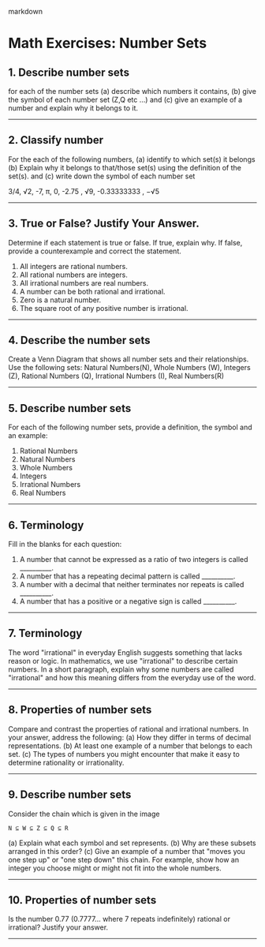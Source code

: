 markdown
# Math Exercises: Number Sets

## 1. Describe number sets 

for each of the number sets (a) describe which numbers it contains, (b) give the symbol of each number set (Z,Q etc ...) and (c) give an example of a number and explain why it belongs to it. 

---

## 2. Classify number 

For the each of the following numbers, (a) identify to which set(s) it belongs (b) Explain why it belongs to that/those set(s) using the definition of the set(s). and (c) write down the symbol of each number set 

3/4, √2, -7, π, 0, -2.75 , √9, -0.33333333 , −√5

---

## 3. True or False? Justify Your Answer.

Determine if each statement is true or false. If true, explain why. If false, provide a counterexample and correct the statement.

1. All integers are rational numbers.  
2. All rational numbers are integers.  
3. All irrational numbers are real numbers.  
4. A number can be both rational and irrational.  
5. Zero is a natural number.  
6. The square root of any positive number is irrational.

---
## 4. Describe the number sets 

Create a Venn Diagram that shows all number sets and their relationships. Use the following sets: Natural Numbers(N), Whole Numbers (W), Integers (Z), Rational Numbers (Q), Irrational Numbers (I), Real Numbers(R)

---

## 5. Describe number sets 

For each of the following number sets, provide a definition, the symbol and an example:
1.	Rational Numbers
2.	Natural Numbers
3.	Whole Numbers 
4.	Integers
5.	Irrational Numbers
6.	Real Numbers 


---

## 6. Terminology

Fill in the blanks for each question:

1. A number that cannot be expressed as a ratio of two integers is called __________.  
2. A number that has a repeating decimal pattern is called  __________.  
3. A number with a decimal that neither terminates nor repeats is called __________.  
4. A number that has a positive or a negative sign is called  __________.

---
## 7. Terminology

The word "irrational" in everyday English suggests something that lacks reason or logic. In mathematics, we use "irrational" to describe certain numbers. In a short paragraph, explain why some numbers are called "irrational" and how this meaning differs from the everyday use of the word.

---
## 8. Properties of number sets 

Compare and contrast the properties of rational and irrational numbers. In your answer, address the following:
(a) How they differ in terms of decimal representations.
(b) At least one example of a number that belongs to each set.
(c) The types of numbers you might encounter that make it easy to determine rationality or irrationality.

---

## 9. Describe number sets 


Consider the chain which is given in the image  

`N ⊆ W ⊆ Z ⊆ Q ⊆ R`

(a) Explain what each symbol and set represents.
(b) Why are these subsets arranged in this order?
(c) Give an example of a number that "moves you one step up" or "one step down" this chain. For example, show how an integer you choose might or might not fit into the whole numbers.

---

## 10. Properties of number sets 

Is the number 0.77 (0.7777... where 7 repeats indefinitely) rational or irrational? Justify your answer.


---

